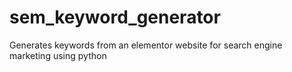 # sem_keyword_generator
 Generates keywords from an elementor website for search engine marketing using python
